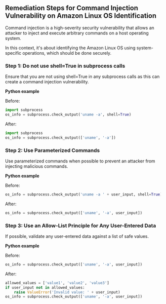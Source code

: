 

## Remediation Steps for Command Injection Vulnerability on Amazon Linux OS Identification 

Command injection is a high-severity security vulnerability that allows an attacker to inject and execute arbitrary commands on a host operating system. 

In this context, it's about identifying the Amazon Linux OS using system-specific operations, which should be done securely.

### Step 1: Do not use shell=True in subprocess calls

Ensure that you are not using shell=True in any subprocess calls as this can create a command injection vulnerability. 

**Python example**

Before:
```python
import subprocess
os_info = subprocess.check_output('uname -a', shell=True)
```

After:
```python
import subprocess
os_info = subprocess.check_output(['uname', '-a'])
```

### Step 2: Use Parameterized Commands

Use parameterized commands when possible to prevent an attacker from injecting malicious commands.

**Python example**

Before:
```python
os_info = subprocess.check_output('uname -a ' + user_input, shell=True)
```

After:
```python
os_info = subprocess.check_output(['uname', '-a', user_input])
```

### Step 3: Use an Allow-List Principle for Any User-Entered Data

If possible, validate any user-entered data against a list of safe values.

**Python example**

Before:
```python
os_info = subprocess.check_output(['uname', '-a', user_input])
```

After:
```python
allowed_values = ['value1', 'value2', 'value3']
if user_input not in allowed_values:
    raise ValueError('Invalid value: ' + user_input)
os_info = subprocess.check_output(['uname', '-a', user_input])
```